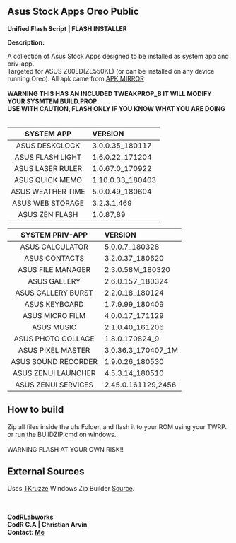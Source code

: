 ## Asus Stock Apps Oreo Public
**Unified Flash Script | FLASH INSTALLER**

**Description:**

A collection of Asus Stock Apps designed to be installed as system app and priv-app.<br/>
Targeted for ASUS Z00LD(ZE550KL) (or can be installed on any device running Oreo). All apk came from [APK MIRROR](https://www.apkmirror.com/?post_type=app_release&searchtype=apk&s=ASUS)<br/>
<br/>
**WARNING THIS HAS AN INCLUDED TWEAKPROP_B IT WILL MODIFY YOUR SYSMTEM BUILD.PROP**<br/>
**USE WITH CAUTION, FLASH ONLY IF YOU KNOW WHAT YOU ARE DOING**<br/>
<br/>

| SYSTEM APP        | VERSION
| :---------------: | :------------------- |
| ASUS DESKCLOCK    | 3.0.0.35_180117      |
| ASUS FLASH LIGHT  | 1.6.0.22_171204      |
| ASUS LASER RULER  | 1.0.67.0_170922      |
| ASUS QUICK MEMO   | 1.10.0.33_180403     |
| ASUS WEATHER TIME | 5.0.0.49_180604      |
| ASUS WEB STORAGE  | 3.2.3.1,469          |
| ASUS ZEN FLASH    | 1.0.87,89            |

| SYSTEM PRIV-APP     | VERSION |
| :-----------------: | :----------------- |
| ASUS CALCULATOR     | 5.0.0.7_180328     |
| ASUS CONTACTS       | 3.2.0.37_180620    |
| ASUS FILE MANAGER   | 2.3.0.58M_180320   |
| ASUS GALLERY        | 2.6.0.157_180324   |
| ASUS GALLERY BURST  | 2.2.0.18_180124    |
| ASUS KEYBOARD       | 1.7.9.99_180409    |
| ASUS MICRO FILM     | 4.0.0.17_171129    |
| ASUS MUSIC          | 2.1.0.40_161206    |
| ASUS PHOTO COLLAGE  | 1.8.0.170824_9     |
| ASUS PIXEL MASTER   | 3.0.36.3_170407_1M |
| ASUS SOUND RECORDER | 1.9.0.26_180530    |
| ASUS ZENUI LAUNCHER | 4.5.3.14_180510    |
| ASUS ZENUI SERVICES | 2.45.0.161129,2456 |

## How to build

Zip all files inside the ufs Folder, and flash it to your ROM using your TWRP.<br/>
or run the BUilDZIP.cmd on windows.
<br/>
<br/>
WARNING FLASH AT YOUR OWN RISK!!

## External Sources
Uses [TKruzze](https://forum.xda-developers.com/member.php?u=2777334) Windows Zip Builder [Source](https://forum.xda-developers.com/android/software-hacking/tool-zip-builder-v4-2-1-build-sign-t3739556).

<br /> <br />
**CodRLabworks** <br />
**CodR C.A | Christian Arvin** <br/>
**Contact: [Me](mailto:naitsirhc.uriel@gmail.com)**<br />
